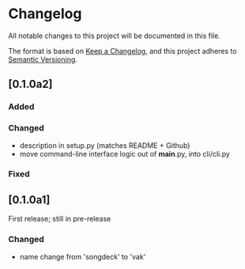 # Changelog
All notable changes to this project will be documented in this file.

The format is based on [Keep a Changelog](https://keepachangelog.com/en/1.0.0/),
and this project adheres to [Semantic Versioning](https://semver.org/spec/v2.0.0.html).

## [0.1.0a2]
### Added

### Changed
- description in setup.py (matches README + Github)
- move command-line interface logic out of __main__.py, into cli/cli.py


### Fixed

## [0.1.0a1]
First release; still in pre-release
### Changed
- name change from 'songdeck' to 'vak'
